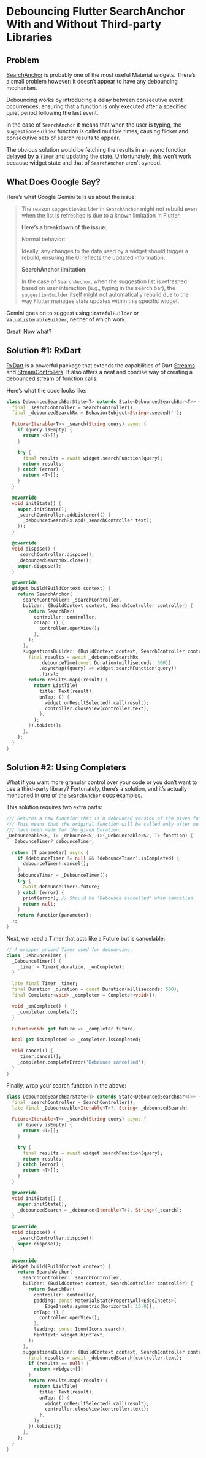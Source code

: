 # Debouncing Flutter SearchAnchor With and Without Third-party Libraries

## Problem
[SearchAnchor](https://api.flutter.dev/flutter/material/SearchAnchor-class.html) is probably one of the most useful Material widgets. There’s a small problem however: it doesn’t appear to have any debouncing mechanism.

Debouncing works by introducing a delay between consecutive event occurrences, ensuring that a function is only executed after a specified quiet period following the last event.

In the case of `SearchAnchor` it means that when the user is typing, the `suggestionsBuilder` function is called multiple times, causing flicker and consecutive sets of search results to appear.

The obvious solution would be fetching the results in an async function delayed by a `Timer` and updating the state. Unfortunately, this won’t work because widget state and that of `SearchAnchor` aren’t synced.

## What Does Google Say?
Here’s what Google Gemini tells us about the issue:

> The reason `suggestionBuilder` in `SearchAnchor` might not rebuild even when the list is refreshed is due to a known limitation in Flutter.
>
> **Here’s a breakdown of the issue:**
>
> Normal behavior:
>
> Ideally, any changes to the data used by a widget should trigger a rebuild, ensuring the UI reflects the updated information.
>
> **SearchAnchor limitation:**
>
> In the case of `SearchAnchor`, when the suggestion list is refreshed based on user interaction (e.g., typing in the search bar), the `suggestionBuilder` itself might not automatically rebuild due to the way Flutter manages state updates within this specific widget.

Gemini goes on to suggest using `StatefulBuilder` or `ValueListenableBuilder`, neither of which work.

Great! Now what?

## Solution #1: RxDart
[RxDart](https://pub.dev/packages/rxdart) is a powerful package that extends the capabilities of Dart [Streams](https://api.dart.dev/stable/3.3.0/dart-async/Stream-class.html) and [StreamControllers](https://api.dart.dev/stable/3.3.0/dart-async/StreamController-class.html). It also offers a neat and concise way of creating a debounced stream of function calls.

Here’s what the code looks like:
 
```dart
class DebouncedSearchBarState<T> extends State<DebouncedSearchBar<T>> {
  final _searchController = SearchController();
  final _debouncedSearchRx = BehaviorSubject<String>.seeded('');

  Future<Iterable<T>> _search(String query) async {
    if (query.isEmpty) {
      return <T>[];
    }

    try {
      final results = await widget.searchFunction(query);
      return results;
    } catch (error) {
      return <T>[];
    }
  }

  @override
  void initState() {
    super.initState();
    _searchController.addListener(() {
      _debouncedSearchRx.add(_searchController.text);
    });
  }

  @override
  void dispose() {
    _searchController.dispose();
    _debouncedSearchRx.close();
    super.dispose();
  }

  @override
  Widget build(BuildContext context) {
    return SearchAnchor(
      searchController: _searchController,
      builder: (BuildContext context, SearchController controller) {
        return SearchBar(
          controller: controller,
          onTap: () {
            controller.openView();
          },
        );
      },
      suggestionsBuilder: (BuildContext context, SearchController controller) async {
        final results = await _debouncedSearchRx
            .debounceTime(const Duration(milliseconds: 500))
            .asyncMap((query) => widget.searchFunction(query))
            .first;
        return results.map((result) {
          return ListTile(
            title: Text(result),
            onTap: () {
              widget.onResultSelected?.call(result);
              controller.closeView(controller.text);
            },
          );
        }).toList();
      },
    );
  }
}
```

## Solution #2: Using Completers
What if you want more granular control over your code or you don’t want to use a third-party library? Fortunately, there’s a solution, and it’s actually mentioned in one of the `SearchAnchor` docs examples.

This solution requires two extra parts:

```dart
/// Returns a new function that is a debounced version of the given function.
/// This means that the original function will be called only after no calls
/// have been made for the given Duration.
_Debounceable<S, T> _debounce<S, T>(_Debounceable<S?, T> function) {
  _DebounceTimer? debounceTimer;

  return (T parameter) async {
    if (debounceTimer != null && !debounceTimer!.isCompleted) {
      debounceTimer!.cancel();
    }
    debounceTimer = _DebounceTimer();
    try {
      await debounceTimer!.future;
    } catch (error) {
      print(error); // Should be 'Debounce cancelled' when cancelled.
      return null;
    }
    return function(parameter);
  };
}
```

Next, we need a Timer that acts like a Future but is cancelable:

```dart
// A wrapper around Timer used for debouncing.
class _DebounceTimer {
  _DebounceTimer() {
    _timer = Timer(_duration, _onComplete);
  }

  late final Timer _timer;
  final Duration _duration = const Duration(milliseconds: 500);
  final Completer<void> _completer = Completer<void>();

  void _onComplete() {
    _completer.complete();
  }

  Future<void> get future => _completer.future;

  bool get isCompleted => _completer.isCompleted;

  void cancel() {
    _timer.cancel();
    _completer.completeError('Debounce cancelled');
  }
}
```

Finally, wrap your search function in the above:

```dart
class DebouncedSearchBarState<T> extends State<DebouncedSearchBar<T>> {
  final _searchController = SearchController();
  late final _Debounceable<Iterable<T>?, String> _debouncedSearch;

  Future<Iterable<T>> _search(String query) async {
    if (query.isEmpty) {
      return <T>[];
    }

    try {
      final results = await widget.searchFunction(query);
      return results;
    } catch (error) {
      return <T>[];
    }
  }

  @override
  void initState() {
    super.initState();
    _debouncedSearch = _debounce<Iterable<T>?, String>(_search);
  }

  @override
  void dispose() {
    _searchController.dispose();
    super.dispose();
  }

  @override
  Widget build(BuildContext context) {
    return SearchAnchor(
      searchController: _searchController,
      builder: (BuildContext context, SearchController controller) {
        return SearchBar(
          controller: controller,
          padding: const MaterialStatePropertyAll<EdgeInsets>(
              EdgeInsets.symmetric(horizontal: 16.0)),
          onTap: () {
            controller.openView();
          },
          leading: const Icon(Icons.search),
          hintText: widget.hintText,
        );
      },
      suggestionsBuilder: (BuildContext context, SearchController controller) async {
        final results = await _debouncedSearch(controller.text);
        if (results == null) {
          return <Widget>[];
        }
        return results.map((result) {
          return ListTile(
            title: Text(result),
            onTap: () {
              widget.onResultSelected?.call(result);
              controller.closeView(controller.text);
            },
          );
        }).toList();
      },
    );
  }
}
```